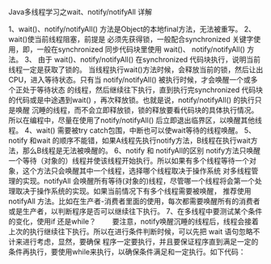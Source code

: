 Java多线程学习之wait、notify/notifyAll 详解

1、wait()、notify/notifyAll() 方法是Object的本地final方法，无法被重写。
2、wait()使当前线程阻塞，前提是 必须先获得锁，一般配合synchronized 关键字使用，即，一般在synchronized 同步代码块里使用 wait()、
notify/notifyAll() 方法。
3、 由于 wait()、notify/notifyAll() 在synchronized 代码块执行，说明当前线程一定是获取了锁的。
当线程执行wait()方法时候，会释放当前的锁，然后让出CPU，进入等待状态。只有当 notify/notifyAll() 被执行时候，才会唤醒一个或多个正处于等待状态
的线程，然后继续往下执行，直到执行完synchronized 代码块的代码或是中途遇到wait() ，再次释放锁。也就是说，notify/notifyAll() 的执行只是唤醒
沉睡的线程，而不会立即释放锁，锁的释放要看代码块的具体执行情况。所以在编程中，尽量在使用了notify/notifyAll() 后立即退出临界区，以唤醒其他线程。 
4、wait() 需要被try catch包围，中断也可以使wait等待的线程唤醒。
5、notify 和wait 的顺序不能错，如果A线程先执行notify方法，B线程在执行wait方法，那么B线程是无法被唤醒的。
6、notify 和 notifyAll的区别
notify方法只唤醒一个等待（对象的）线程并使该线程开始执行。所以如果有多个线程等待一个对象，这个方法只会唤醒其中一个线程，选择哪个线程取决于操作系统
对多线程管理的实现。notifyAll 会唤醒所有等待(对象的)线程，尽管哪一个线程将会第一个处理取决于操作系统的实现。如果当前情况下有多个线程需要被唤醒，
推荐使用notifyAll 方法。比如在生产者-消费者里面的使用，每次都需要唤醒所有的消费者或是生产者，以判断程序是否可以继续往下执行。
7、在多线程中要测试某个条件的变化，使用if 还是while？
　　要注意，notify唤醒沉睡的线程后，线程会接着上次的执行继续往下执行。所以在进行条件判断时候，可以先把 wait 语句忽略不计来进行考虑，显然，要确保
   程序一定要执行，并且要保证程序直到满足一定的条件再执行，要使用while来执行，以确保条件满足和一定执行。如下代码：